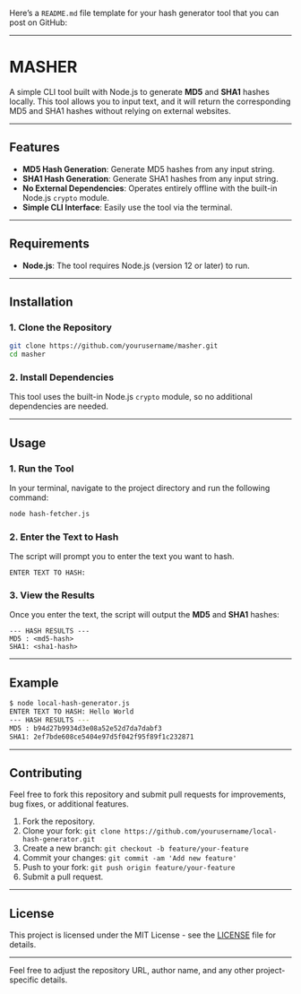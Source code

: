 Here’s a `README.md` file template for your hash generator tool that you can post on GitHub:

---

# MASHER

A simple CLI tool built with Node.js to generate **MD5** and **SHA1** hashes locally. This tool allows you to input text, and it will return the corresponding MD5 and SHA1 hashes without relying on external websites.

---

## Features

- **MD5 Hash Generation**: Generate MD5 hashes from any input string.
- **SHA1 Hash Generation**: Generate SHA1 hashes from any input string.
- **No External Dependencies**: Operates entirely offline with the built-in Node.js `crypto` module.
- **Simple CLI Interface**: Easily use the tool via the terminal.

---

## Requirements

- **Node.js**: The tool requires Node.js (version 12 or later) to run.

---

## Installation

### 1. Clone the Repository

```bash
git clone https://github.com/yourusername/masher.git
cd masher
```

### 2. Install Dependencies

This tool uses the built-in Node.js `crypto` module, so no additional dependencies are needed.

---

## Usage

### 1. Run the Tool

In your terminal, navigate to the project directory and run the following command:

```bash
node hash-fetcher.js
```

### 2. Enter the Text to Hash

The script will prompt you to enter the text you want to hash.

```
ENTER TEXT TO HASH:
```

### 3. View the Results

Once you enter the text, the script will output the **MD5** and **SHA1** hashes:

```
--- HASH RESULTS ---
MD5 : <md5-hash>
SHA1: <sha1-hash>
```

---

## Example

```bash
$ node local-hash-generator.js
ENTER TEXT TO HASH: Hello World
--- HASH RESULTS ---
MD5 : b94d27b9934d3e08a52e52d7da7dabf3
SHA1: 2ef7bde608ce5404e97d5f042f95f89f1c232871
```

---

## Contributing

Feel free to fork this repository and submit pull requests for improvements, bug fixes, or additional features.

1. Fork the repository.
2. Clone your fork: `git clone https://github.com/yourusername/local-hash-generator.git`
3. Create a new branch: `git checkout -b feature/your-feature`
4. Commit your changes: `git commit -am 'Add new feature'`
5. Push to your fork: `git push origin feature/your-feature`
6. Submit a pull request.

---

## License

This project is licensed under the MIT License - see the [LICENSE](LICENSE) file for details.

---

Feel free to adjust the repository URL, author name, and any other project-specific details.

